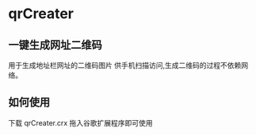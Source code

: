 qrCreater
=========

## 一键生成网址二维码
用于生成地址栏网址的二维码图片 供手机扫描访问,生成二维码的过程不依赖网络。
## 如何使用
下载 qrCreater.crx 拖入谷歌扩展程序即可使用
